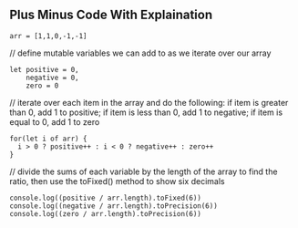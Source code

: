 ## Plus Minus Code With Explaination
<pre><code>arr = [1,1,0,-1,-1]</code></pre>

// define mutable variables we can add to as we iterate over our array
<pre><code>let positive = 0,
    negative = 0,
    zero = 0</code></pre>

// iterate over each item in the array and do the following: if item is greater than 0, add 1 to positive; if item is less than 0, add 1 to negative; if item is equal to 0, add 1 to zero
<pre><code>for(let i of arr) {
  i > 0 ? positive++ : i < 0 ? negative++ : zero++
}</code></pre>

// divide the sums of each variable by the length of the array to find the ratio, then use the toFixed() method to show six decimals
<pre><code>console.log((positive / arr.length).toFixed(6))
console.log((negative / arr.length).toPrecision(6))
console.log((zero / arr.length).toPrecision(6))</code></pre>

